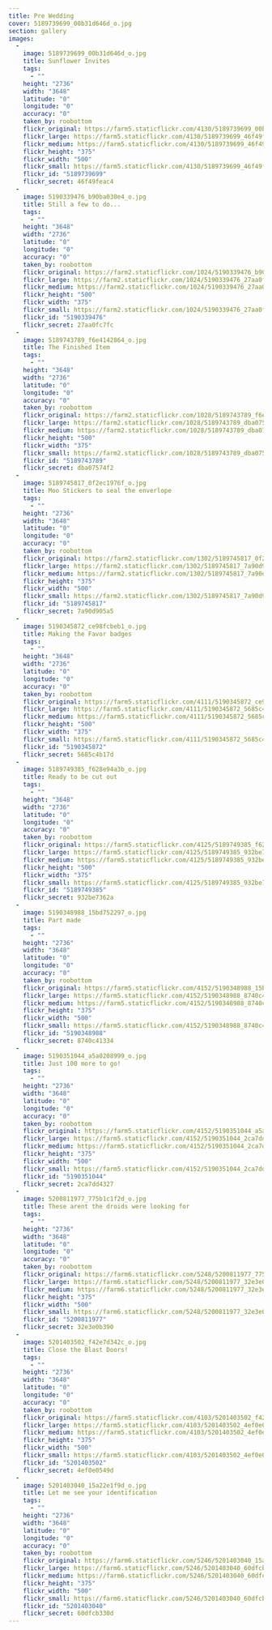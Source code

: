 ```yaml
---
title: Pre Wedding
cover: 5189739699_00b31d646d_o.jpg
section: gallery
images:
  - 
    image: 5189739699_00b31d646d_o.jpg
    title: Sunflower Invites
    tags:
      - ""
    height: "2736"
    width: "3648"
    latitude: "0"
    longitude: "0"
    accuracy: "0"
    taken_by: roobottom
    flickr_original: https://farm5.staticflickr.com/4130/5189739699_00b31d646d_o.jpg
    flickr_large: https://farm5.staticflickr.com/4130/5189739699_46f49feac4_b.jpg
    flickr_medium: https://farm5.staticflickr.com/4130/5189739699_46f49feac4.jpg
    flickr_height: "375"
    flickr_width: "500"
    flickr_small: https://farm5.staticflickr.com/4130/5189739699_46f49feac4_m.jpg
    flickr_id: "5189739699"
    flickr_secret: 46f49feac4
  - 
    image: 5190339476_b90ba030e4_o.jpg
    title: Still a few to do...
    tags:
      - ""
    height: "3648"
    width: "2736"
    latitude: "0"
    longitude: "0"
    accuracy: "0"
    taken_by: roobottom
    flickr_original: https://farm2.staticflickr.com/1024/5190339476_b90ba030e4_o.jpg
    flickr_large: https://farm2.staticflickr.com/1024/5190339476_27aa0fc7fc_b.jpg
    flickr_medium: https://farm2.staticflickr.com/1024/5190339476_27aa0fc7fc.jpg
    flickr_height: "500"
    flickr_width: "375"
    flickr_small: https://farm2.staticflickr.com/1024/5190339476_27aa0fc7fc_m.jpg
    flickr_id: "5190339476"
    flickr_secret: 27aa0fc7fc
  - 
    image: 5189743789_f6e4142864_o.jpg
    title: The Finished Item
    tags:
      - ""
    height: "3648"
    width: "2736"
    latitude: "0"
    longitude: "0"
    accuracy: "0"
    taken_by: roobottom
    flickr_original: https://farm2.staticflickr.com/1028/5189743789_f6e4142864_o.jpg
    flickr_large: https://farm2.staticflickr.com/1028/5189743789_dba07574f2_b.jpg
    flickr_medium: https://farm2.staticflickr.com/1028/5189743789_dba07574f2.jpg
    flickr_height: "500"
    flickr_width: "375"
    flickr_small: https://farm2.staticflickr.com/1028/5189743789_dba07574f2_m.jpg
    flickr_id: "5189743789"
    flickr_secret: dba07574f2
  - 
    image: 5189745817_0f2ec1976f_o.jpg
    title: Moo Stickers to seal the enverlope
    tags:
      - ""
    height: "2736"
    width: "3648"
    latitude: "0"
    longitude: "0"
    accuracy: "0"
    taken_by: roobottom
    flickr_original: https://farm2.staticflickr.com/1302/5189745817_0f2ec1976f_o.jpg
    flickr_large: https://farm2.staticflickr.com/1302/5189745817_7a90d905a5_b.jpg
    flickr_medium: https://farm2.staticflickr.com/1302/5189745817_7a90d905a5.jpg
    flickr_height: "375"
    flickr_width: "500"
    flickr_small: https://farm2.staticflickr.com/1302/5189745817_7a90d905a5_m.jpg
    flickr_id: "5189745817"
    flickr_secret: 7a90d905a5
  - 
    image: 5190345872_ce98fcbeb1_o.jpg
    title: Making the Favor badges
    tags:
      - ""
    height: "3648"
    width: "2736"
    latitude: "0"
    longitude: "0"
    accuracy: "0"
    taken_by: roobottom
    flickr_original: https://farm5.staticflickr.com/4111/5190345872_ce98fcbeb1_o.jpg
    flickr_large: https://farm5.staticflickr.com/4111/5190345872_5685c4b17d_b.jpg
    flickr_medium: https://farm5.staticflickr.com/4111/5190345872_5685c4b17d.jpg
    flickr_height: "500"
    flickr_width: "375"
    flickr_small: https://farm5.staticflickr.com/4111/5190345872_5685c4b17d_m.jpg
    flickr_id: "5190345872"
    flickr_secret: 5685c4b17d
  - 
    image: 5189749385_f628e94a3b_o.jpg
    title: Ready to be cut out
    tags:
      - ""
    height: "3648"
    width: "2736"
    latitude: "0"
    longitude: "0"
    accuracy: "0"
    taken_by: roobottom
    flickr_original: https://farm5.staticflickr.com/4125/5189749385_f628e94a3b_o.jpg
    flickr_large: https://farm5.staticflickr.com/4125/5189749385_932be7362a_b.jpg
    flickr_medium: https://farm5.staticflickr.com/4125/5189749385_932be7362a.jpg
    flickr_height: "500"
    flickr_width: "375"
    flickr_small: https://farm5.staticflickr.com/4125/5189749385_932be7362a_m.jpg
    flickr_id: "5189749385"
    flickr_secret: 932be7362a
  - 
    image: 5190348988_15bd752297_o.jpg
    title: Part made
    tags:
      - ""
    height: "2736"
    width: "3648"
    latitude: "0"
    longitude: "0"
    accuracy: "0"
    taken_by: roobottom
    flickr_original: https://farm5.staticflickr.com/4152/5190348988_15bd752297_o.jpg
    flickr_large: https://farm5.staticflickr.com/4152/5190348988_8740c41334_b.jpg
    flickr_medium: https://farm5.staticflickr.com/4152/5190348988_8740c41334.jpg
    flickr_height: "375"
    flickr_width: "500"
    flickr_small: https://farm5.staticflickr.com/4152/5190348988_8740c41334_m.jpg
    flickr_id: "5190348988"
    flickr_secret: 8740c41334
  - 
    image: 5190351044_a5a0208999_o.jpg
    title: Just 100 more to go!
    tags:
      - ""
    height: "2736"
    width: "3648"
    latitude: "0"
    longitude: "0"
    accuracy: "0"
    taken_by: roobottom
    flickr_original: https://farm5.staticflickr.com/4152/5190351044_a5a0208999_o.jpg
    flickr_large: https://farm5.staticflickr.com/4152/5190351044_2ca7dd4327_b.jpg
    flickr_medium: https://farm5.staticflickr.com/4152/5190351044_2ca7dd4327.jpg
    flickr_height: "375"
    flickr_width: "500"
    flickr_small: https://farm5.staticflickr.com/4152/5190351044_2ca7dd4327_m.jpg
    flickr_id: "5190351044"
    flickr_secret: 2ca7dd4327
  - 
    image: 5200811977_775b1c1f2d_o.jpg
    title: These arent the droids were looking for
    tags:
      - ""
    height: "2736"
    width: "3648"
    latitude: "0"
    longitude: "0"
    accuracy: "0"
    taken_by: roobottom
    flickr_original: https://farm6.staticflickr.com/5248/5200811977_775b1c1f2d_o.jpg
    flickr_large: https://farm6.staticflickr.com/5248/5200811977_32e3e0b390_b.jpg
    flickr_medium: https://farm6.staticflickr.com/5248/5200811977_32e3e0b390.jpg
    flickr_height: "375"
    flickr_width: "500"
    flickr_small: https://farm6.staticflickr.com/5248/5200811977_32e3e0b390_m.jpg
    flickr_id: "5200811977"
    flickr_secret: 32e3e0b390
  - 
    image: 5201403502_f42e7d342c_o.jpg
    title: Close the Blast Doors!
    tags:
      - ""
    height: "2736"
    width: "3648"
    latitude: "0"
    longitude: "0"
    accuracy: "0"
    taken_by: roobottom
    flickr_original: https://farm5.staticflickr.com/4103/5201403502_f42e7d342c_o.jpg
    flickr_large: https://farm5.staticflickr.com/4103/5201403502_4ef0e0549d_b.jpg
    flickr_medium: https://farm5.staticflickr.com/4103/5201403502_4ef0e0549d.jpg
    flickr_height: "375"
    flickr_width: "500"
    flickr_small: https://farm5.staticflickr.com/4103/5201403502_4ef0e0549d_m.jpg
    flickr_id: "5201403502"
    flickr_secret: 4ef0e0549d
  - 
    image: 5201403040_15a22e1f9d_o.jpg
    title: Let me see your identification
    tags:
      - ""
    height: "2736"
    width: "3648"
    latitude: "0"
    longitude: "0"
    accuracy: "0"
    taken_by: roobottom
    flickr_original: https://farm6.staticflickr.com/5246/5201403040_15a22e1f9d_o.jpg
    flickr_large: https://farm6.staticflickr.com/5246/5201403040_60dfcb330d_b.jpg
    flickr_medium: https://farm6.staticflickr.com/5246/5201403040_60dfcb330d.jpg
    flickr_height: "375"
    flickr_width: "500"
    flickr_small: https://farm6.staticflickr.com/5246/5201403040_60dfcb330d_m.jpg
    flickr_id: "5201403040"
    flickr_secret: 60dfcb330d
---
```

